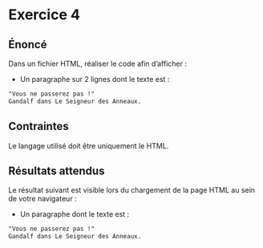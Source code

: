 # Exercice 4

## Énoncé

Dans un fichier HTML, réaliser le code afin d’afficher :

- Un paragraphe sur 2 lignes dont le texte est :
``` html
"Vous ne passerez pas !"
Gandalf dans Le Seigneur des Anneaux.
```

## Contraintes

Le langage utilisé doit être uniquement le HTML.

## Résultats attendus

Le résultat suivant est visible lors du chargement de la page HTML au sein de votre navigateur :

- Un paragraphe dont le texte est :
``` html
"Vous ne passerez pas !"
Gandalf dans Le Seigneur des Anneaux.
```